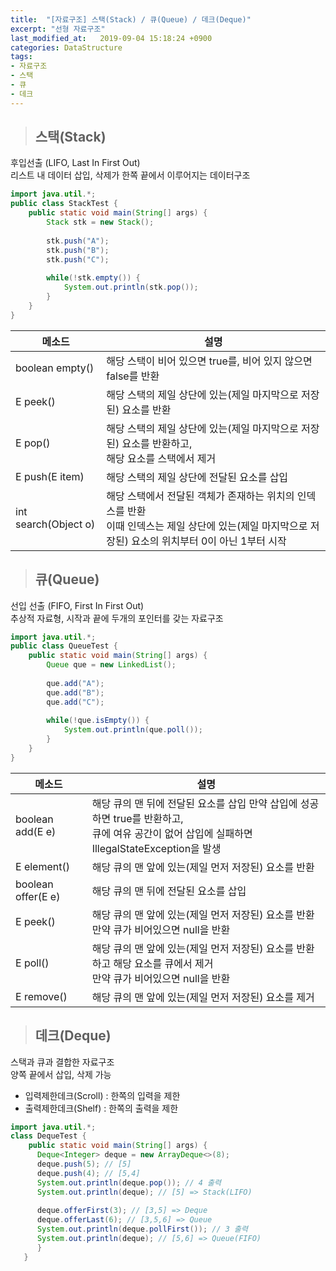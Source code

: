 ```yaml
---
title:  "[자료구조] 스택(Stack) / 큐(Queue) / 데크(Deque)"
excerpt: "선형 자료구조"
last_modified_at:   2019-09-04 15:18:24 +0900
categories: DataStructure
tags:
- 자료구조
- 스택
- 큐
- 데크
---
```


>## 스택(Stack)  
  
후입선출 (LIFO, Last In First Out)  
리스트 내 데이터 삽입, 삭제가 한쪽 끝에서 이루어지는 데이터구조  
  
```java 
import java.util.*;
public class StackTest {
    public static void main(String[] args) {
        Stack stk = new Stack();
        
        stk.push("A");
        stk.push("B");
        stk.push("C");
                
        while(!stk.empty()) {
            System.out.println(stk.pop());
        }
    }
}

```  
  
| 메소드               	| 설명                                                                                                                                                 	|
|----------------------	|------------------------------------------------------------------------------------------------------------------------------------------------------	|
| boolean empty()      	| 해당 스택이 비어 있으면 true를, 비어 있지 않으면 false를 반환                                                                                        	|
| E peek()             	| 해당 스택의 제일 상단에 있는(제일 마지막으로 저장된) 요소를 반환                                                                                     	|
| E pop()              	| 해당 스택의 제일 상단에 있는(제일 마지막으로 저장된) 요소를 반환하고,  <br> 해당 요소를 스택에서 제거                                                      	|
| E push(E item)       	| 해당 스택의 제일 상단에 전달된 요소를 삽입                                                                                                           	|
| int search(Object o) 	| 해당 스택에서 전달된 객체가 존재하는 위치의 인덱스를 반환 <br> 이때 인덱스는 제일 상단에 있는(제일 마지막으로 저장된) 요소의 위치부터 0이 아닌 1부터 시작 	|
  
  
>## 큐(Queue)  
  
선입 선출 (FIFO, First In First Out)  
추상적 자료형, 시작과 끝에 두개의 포인터를 갖는 자료구조   
   
```java  
import java.util.*;
public class QueueTest {
    public static void main(String[] args) {
        Queue que = new LinkedList();
        
        que.add("A");
        que.add("B");
        que.add("C");
        
        while(!que.isEmpty()) {
            System.out.println(que.poll());
        }
    }
}
```  
  
| 메소드             	| 설명                                                                                                                                           	|
|--------------------	|------------------------------------------------------------------------------------------------------------------------------------------------	|
| boolean add(E e)   	| 해당 큐의 맨 뒤에 전달된 요소를 삽입 만약 삽입에 성공하면 true를 반환하고,<br>  큐에 여유 공간이 없어 삽입에 실패하면 IllegalStateException을 발생 	|
| E element()        	| 해당 큐의 맨 앞에 있는(제일 먼저 저장된) 요소를 반환                                                                                           	|
| boolean offer(E e) 	| 해당 큐의 맨 뒤에 전달된 요소를 삽입                                                                                                           	|
| E peek()           	| 해당 큐의 맨 앞에 있는(제일 먼저 저장된) 요소를 반환<br>  만약 큐가 비어있으면 null을 반환                                                          	|
| E poll()           	| 해당 큐의 맨 앞에 있는(제일 먼저 저장된) 요소를 반환하고 해당 요소를 큐에서 제거  <br>  만약 큐가 비어있으면 null을 반환                            	|
| E remove()         	| 해당 큐의 맨 앞에 있는(제일 먼저 저장된) 요소를 제거                                                                                           	|
  
    
>## 데크(Deque)  
  
스택과 큐과 결합한 자료구조  
양쪽 끝에서 삽입, 삭제 가능  
- 입력제한데크(Scroll) : 한쪽의 입력을 제한  
- 출력제한데크(Shelf) : 한쪽의 출력을 제한  
  
  
```java 
import java.util.*;
class DequeTest {
    public static void main(String[] args) {
      Deque<Integer> deque = new ArrayDeque<>(8);
      deque.push(5); // [5] 
      deque.push(4); // [5,4] 
      System.out.println(deque.pop()); // 4 출력 
      System.out.println(deque); // [5] => Stack(LIFO)
      
      deque.offerFirst(3); // [3,5] => Deque
      deque.offerLast(6); // [3,5,6] => Queue
      System.out.println(deque.pollFirst()); // 3 출력
      System.out.println(deque); // [5,6] => Queue(FIFO)
      }
   }
```
